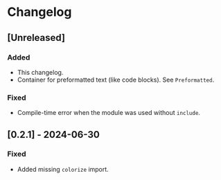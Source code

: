 Changelog
=========

[Unreleased]
------------
### Added
- This changelog.
- Container for preformatted text (like code blocks). See `Preformatted`.

### Fixed
- Compile-time error when the module was used without `include`.

[0.2.1] - 2024-06-30
--------------------
### Fixed
- Added missing `colorize` import.
